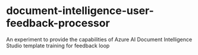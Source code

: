 # document-intelligence-user-feedback-processor
An experiment to provide the capabilities of Azure AI Document Intelligence Studio template training for feedback loop
